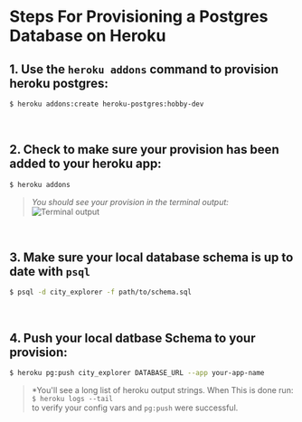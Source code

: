 # Steps For Provisioning a Postgres Database on Heroku
## 1. Use the `heroku addons` command to provision **heroku postgres**:
```bash
$ heroku addons:create heroku-postgres:hobby-dev
```
<br/>


## 2. Check to make sure your provision has been added to your heroku app:
```bash
$ heroku addons
```
> *You should see your provision in the terminal output:*
![Terminal output](https://code-fellows-city-explorer.s3-us-west-2.amazonaws.com/Screen+Shot+2019-07-20+at+12.08.04+PM.png)

<br/>


## 3. Make sure your local database schema is up to date with `psql`
```bash
$ psql -d city_explorer -f path/to/schema.sql
```
<br/>


## 4.  Push your local datbase Schema to your provision:
```bash
$ heroku pg:push city_explorer DATABASE_URL --app your-app-name
```
> *You'll see a long list of heroku output strings.  When This is done run: <br/>`$ heroku logs --tail` <br/> to verify your config vars and `pg:push` were successful.